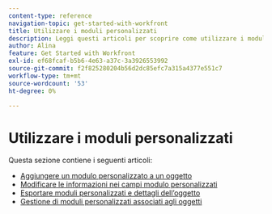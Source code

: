 ```yaml
---
content-type: reference
navigation-topic: get-started-with-workfront
title: Utilizzare i moduli personalizzati
description: Leggi questi articoli per scoprire come utilizzare i moduli personalizzati in Adobe Workfront.
author: Alina
feature: Get Started with Workfront
exl-id: ef68fcaf-b5b6-4e63-a37c-3a3926553992
source-git-commit: f2f825280204b56d2dc85efc7a315a4377e551c7
workflow-type: tm+mt
source-wordcount: '53'
ht-degree: 0%

---
```


# Utilizzare i moduli personalizzati

Questa sezione contiene i seguenti articoli:

* [Aggiungere un modulo personalizzato a un oggetto](../../workfront-basics/work-with-custom-forms/add-a-custom-form-to-an-object.md)
* [Modificare le informazioni nei campi modulo personalizzati](../../workfront-basics/work-with-custom-forms/edit-custom-forms.md)
* [Esportare moduli personalizzati e dettagli dell’oggetto](../../workfront-basics/work-with-custom-forms/export-custom-forms-details.md)
* [Gestione di moduli personalizzati associati agli oggetti](../../workfront-basics/work-with-custom-forms/manage-custom-forms-attached-to-objects.md)
